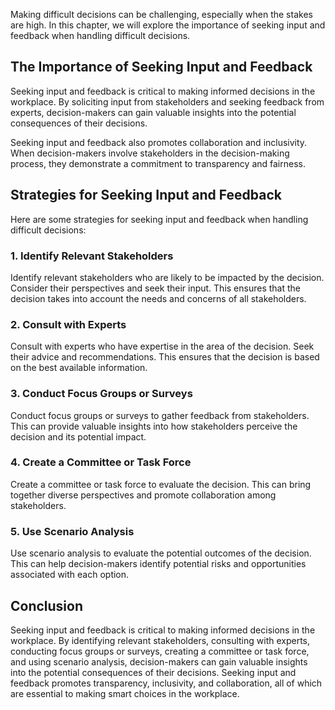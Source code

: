 
Making difficult decisions can be challenging, especially when the stakes are high. In this chapter, we will explore the importance of seeking input and feedback when handling difficult decisions.

The Importance of Seeking Input and Feedback
--------------------------------------------

Seeking input and feedback is critical to making informed decisions in the workplace. By soliciting input from stakeholders and seeking feedback from experts, decision-makers can gain valuable insights into the potential consequences of their decisions.

Seeking input and feedback also promotes collaboration and inclusivity. When decision-makers involve stakeholders in the decision-making process, they demonstrate a commitment to transparency and fairness.

Strategies for Seeking Input and Feedback
-----------------------------------------

Here are some strategies for seeking input and feedback when handling difficult decisions:

### 1. Identify Relevant Stakeholders

Identify relevant stakeholders who are likely to be impacted by the decision. Consider their perspectives and seek their input. This ensures that the decision takes into account the needs and concerns of all stakeholders.

### 2. Consult with Experts

Consult with experts who have expertise in the area of the decision. Seek their advice and recommendations. This ensures that the decision is based on the best available information.

### 3. Conduct Focus Groups or Surveys

Conduct focus groups or surveys to gather feedback from stakeholders. This can provide valuable insights into how stakeholders perceive the decision and its potential impact.

### 4. Create a Committee or Task Force

Create a committee or task force to evaluate the decision. This can bring together diverse perspectives and promote collaboration among stakeholders.

### 5. Use Scenario Analysis

Use scenario analysis to evaluate the potential outcomes of the decision. This can help decision-makers identify potential risks and opportunities associated with each option.

Conclusion
----------

Seeking input and feedback is critical to making informed decisions in the workplace. By identifying relevant stakeholders, consulting with experts, conducting focus groups or surveys, creating a committee or task force, and using scenario analysis, decision-makers can gain valuable insights into the potential consequences of their decisions. Seeking input and feedback promotes transparency, inclusivity, and collaboration, all of which are essential to making smart choices in the workplace.

